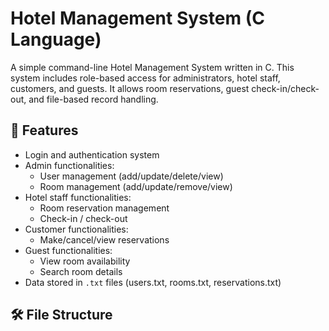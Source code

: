 # Hotel Management System (C Language)

A simple command-line Hotel Management System written in C. This system includes role-based access for administrators, hotel staff, customers, and guests. It allows room reservations, guest check-in/check-out, and file-based record handling.

## 🚀 Features

- Login and authentication system
- Admin functionalities:
  - User management (add/update/delete/view)
  - Room management (add/update/remove/view)
- Hotel staff functionalities:
  - Room reservation management
  - Check-in / check-out
- Customer functionalities:
  - Make/cancel/view reservations
- Guest functionalities:
  - View room availability
  - Search room details
- Data stored in `.txt` files (users.txt, rooms.txt, reservations.txt)

## 🛠 File Structure
